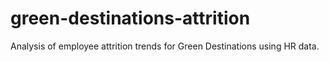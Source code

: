 # green-destinations-attrition
Analysis of employee attrition trends for Green Destinations using HR data.
